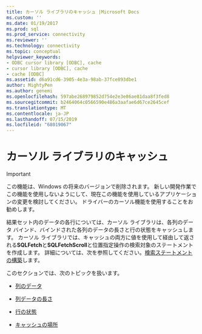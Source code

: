 ```yaml
---
title: カーソル ライブラリのキャッシュ |Microsoft Docs
ms.custom: ''
ms.date: 01/19/2017
ms.prod: sql
ms.prod_service: connectivity
ms.reviewer: ''
ms.technology: connectivity
ms.topic: conceptual
helpviewer_keywords:
- ODBC cursor library [ODBC], cache
- cursor library [ODBC], cache
- cache [ODBC]
ms.assetid: d6a91cd6-3905-4e3a-98ab-37fce893dbe1
author: MightyPen
ms.author: genemi
ms.openlocfilehash: 597abe268979852d754e2e3e86ae81daa8f3fed8
ms.sourcegitcommit: b2464064c0566590e486a3aafae6d67ce2645cef
ms.translationtype: MT
ms.contentlocale: ja-JP
ms.lasthandoff: 07/15/2019
ms.locfileid: "68019067"
---
```

# <a name="cursor-library-cache"></a>カーソル ライブラリのキャッシュ
> [!IMPORTANT]  
>  この機能は、Windows の将来のバージョンで削除されます。 新しい開発作業でこの機能を使用しないようにして、現在この機能を使用しているアプリケーションの変更を検討してください。 ドライバーのカーソル機能を使用することをお勧めします。  
  
 結果セット内のデータの各行については、カーソル ライブラリは、各列のデータ バインド、バインドされた各列のデータの長さと行の状態をキャッシュします。 カーソル ライブラリでは、キャッシュの両方に値を使用して経由して返される**SQLFetch**と**SQLFetchScroll**と位置指定操作の検索対象のステートメントを作成します。 詳細については、次を参照してください。[検索ステートメントの構築](../../../odbc/reference/appendixes/constructing-searched-statements.md)します。  
  
 このセクションでは、次のトピックを扱います。  
  
-   [列のデータ](../../../odbc/reference/appendixes/column-data.md)  
  
-   [列データの長さ](../../../odbc/reference/appendixes/length-of-column-data.md)  
  
-   [行の状態](../../../odbc/reference/appendixes/row-status.md)  
  
-   [キャッシュの場所](../../../odbc/reference/appendixes/location-of-cache.md)
